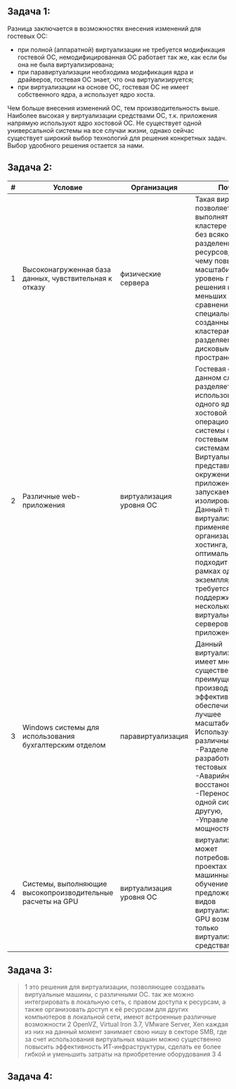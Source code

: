 ## Задача 1:
Разница заключается в возможностях внесения изменений для гостевых ОС:
- при полной (аппаратной) виртуализации не требуется модификация гостевой ОС, немодифицированная ОС работает так же, как если бы она не была виртуализирована;
- при паравиртуализации необходима модификация ядра и драйверов, гостевая ОС знает, что она виртуализируется;
- при виртуализации на основе ОС, гостевая ОС не имеет собственного ядра, а использует ядро хоста.  

Чем больше внесения изменений ОС, тем производительность выше. Наиболее высокая у виртуализации средствами ОС,
т.к. приложения напрямую используют ядро хостовой ОС. 
Не существует одной универсальной системы на все случаи жизни, однако сейчас существует широкий выбор технологий для решения конкретных задач. 
Выбор удообного решения остается за нами.

## Задача 2:
| # | Условиe                                                    | Организация             | Почему                                                                                                                                                                                                                                                                                                                                                                                                                                   |
|---|------------------------------------------------------------|-------------------------|------------------------------------------------------------------------------------------------------------------------------------------------------------------------------------------------------------------------------------------------------------------------------------------------------------------------------------------------------------------------------------------------------------------------------------------|
| 1 | Высоконагруженная база данных, чувствительная к отказу     | физические сервера      | Такая виртуализация позволяет СУБД выполняться на кластере серверов без всякого разделения ресурсов, благодаря чему повышается масштабируемость и уровень готовности решения при меньших затратах по сравнению со специально созданными кластерами с разделяемым дисковым пространством.                                                                                                                                                 |
| 2 | Различные web-приложения                                   | виртуализация уровня ОС | Гостевая система, в данном случае, разделяет использование одного ядра хостовой операционной системы с другими гостевыми системами. Виртуальная машина представляет собой окружение для приложений, запускаемых изолированно. Данный тип виртуализации применяется при организации систем хостинга, и оптимально подходит когда в рамках одного экземпляра ядра требуется поддерживать несколько виртуальных серверов для web-приложений |
| 3 | Windows системы для использования бухгалтерским отделом    | паравиртуализация       | Данный виртуализация имеет много существенных преимуществ производительности, эффективно обеспечивает лучшее масштабирование.  Использует в различные методы: <br/>-Разделение сред разработки из тестовых систем, <br/>-Аварийное восстановление, <br/>-Перенос данных из одной системы в другую,<br/>-Управление мощностями                                                                                                            |
| 4 | Системы, выполняющие высокопроизводительные расчеты на GPU | виртуализация уровня ОС | виртуализация GPU может потребоваться в проектах с машинным обучением, из предложенных видов виртуализации для GPU возможна только виртуализация средствами ОС                                                                                                                                                                                                                                                                           |

## Задача 3:
> 1 это решения для виртуализации, позволяющее создавать виртуальные машины, с различными  ОС. 
так же можно интегрировать в локальную сеть, с правом доступа к ресурсам, а также организовать доступ к её ресурсам для других компьютеров в локальной сети, имеют встроенные различные возможности
> 2 OpenVZ, Virtual Iron 3.7, VMware Server, Xen каждая из них на данный момент занимает свою нишу в секторе SMB, где за счет использования виртуальных машин можно существенно повысить эффективность ИТ-инфраструктуры, сделать ее более гибкой и уменьшить затраты на приобретение оборудования
> 3 
> 4 

## Задача 4: